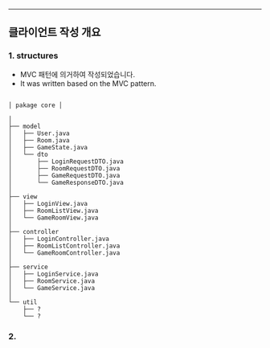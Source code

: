 ***
## 클라이언트 작성 개요

### 
### 1. structures
- MVC 패턴에 의거하여 작성되었습니다.
- It was written based on the MVC pattern.

```aiignore

│ pakage core │

│
├── model
│   ├── User.java
│   ├── Room.java
│   ├── GameState.java
│   └── dto
│       ├── LoginRequestDTO.java
│       ├── RoomRequestDTO.java
│       ├── GameRequestDTO.java
│       └── GameResponseDTO.java
│
├── view
│   ├── LoginView.java
│   ├── RoomListView.java
│   └── GameRoomView.java
│
├── controller
│   ├── LoginController.java
│   ├── RoomListController.java
│   └── GameRoomController.java
│
├── service
│   ├── LoginService.java
│   ├── RoomService.java
│   └── GameService.java
│
└── util
    ├── ?
    └── ?

```

### 2.